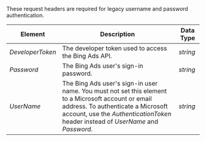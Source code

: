 These request headers are required for legacy username and password authentication.

|Element|Description|Data Type|
|-----------|---------------|-------------|
|*DeveloperToken*|The developer token used to access the Bing Ads API.|*string*|
|*Password*|The Bing Ads user's sign-in password.|*string*|
|*UserName*|The Bing Ads user's sign-in user name. You must not set this element to a Microsoft account or email address. To authenticate a Microsoft account, use the *AuthenticationToken* header instead of *UserName* and *Password*.|*string*|